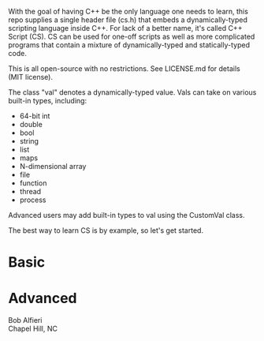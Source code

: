 <p>
With the goal of having C++ be the only language one needs to learn, this 
repo supplies a single header file (cs.h) that embeds a 
dynamically-typed scripting language inside C++.  
For lack of a better name, it's called C++ Script (CS).
CS can be used for one-off scripts as well as more complicated programs
that contain a mixture of dynamically-typed and statically-typed code.
</p>

<p>
This is all open-source with no restrictions.  See LICENSE.md for details (MIT license).
</p>

<p>
The class "val" denotes a dynamically-typed value.  Vals can take on 
various built-in types, including:</p>
<ul>
<li>64-bit int 
<li>double 
<li>bool
<li>string
<li>list
<li>maps 
<li>N-dimensional array
<li>file
<li>function
<li>thread
<li>process
</ul>

<p>
Advanced users may add built-in types to val using the CustomVal class.
</p>

<p>
The best way to learn CS is by example, so let's get started.
</p>

<h1>Basic</h1>

<h1>Advanced</h1>

<p>
Bob Alfieri<br>
Chapel Hill, NC
</p>
